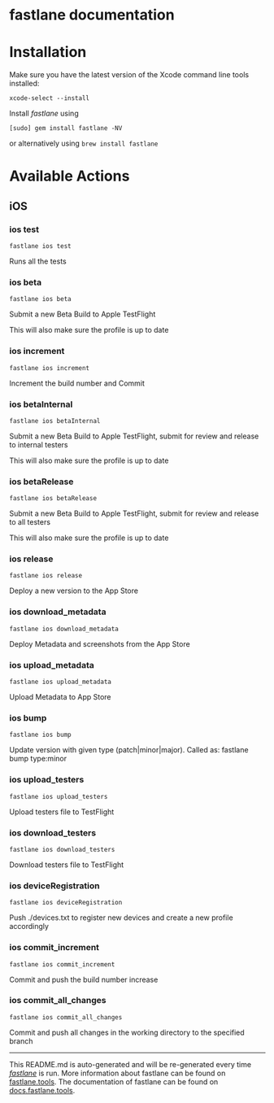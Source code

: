 fastlane documentation
================
# Installation

Make sure you have the latest version of the Xcode command line tools installed:

```
xcode-select --install
```

Install _fastlane_ using
```
[sudo] gem install fastlane -NV
```
or alternatively using `brew install fastlane`

# Available Actions
## iOS
### ios test
```
fastlane ios test
```
Runs all the tests
### ios beta
```
fastlane ios beta
```
Submit a new Beta Build to Apple TestFlight

This will also make sure the profile is up to date
### ios increment
```
fastlane ios increment
```
Increment the build number and Commit
### ios betaInternal
```
fastlane ios betaInternal
```
Submit a new Beta Build to Apple TestFlight, submit for review and release to internal testers

This will also make sure the profile is up to date
### ios betaRelease
```
fastlane ios betaRelease
```
Submit a new Beta Build to Apple TestFlight, submit for review and release to all testers

This will also make sure the profile is up to date
### ios release
```
fastlane ios release
```
Deploy a new version to the App Store
### ios download_metadata
```
fastlane ios download_metadata
```
Deploy Metadata and screenshots from the App Store
### ios upload_metadata
```
fastlane ios upload_metadata
```
Upload Metadata to App Store
### ios bump
```
fastlane ios bump
```
Update version with given type (patch|minor|major). Called as: fastlane bump type:minor
### ios upload_testers
```
fastlane ios upload_testers
```
Upload testers file to TestFlight
### ios download_testers
```
fastlane ios download_testers
```
Download testers file to TestFlight
### ios deviceRegistration
```
fastlane ios deviceRegistration
```
Push ./devices.txt to register new devices and create a new profile accordingly
### ios commit_increment
```
fastlane ios commit_increment
```
Commit and push the build number increase
### ios commit_all_changes
```
fastlane ios commit_all_changes
```
Commit and push all changes in the working directory to the specified branch

----

This README.md is auto-generated and will be re-generated every time [_fastlane_](https://fastlane.tools) is run.
More information about fastlane can be found on [fastlane.tools](https://fastlane.tools).
The documentation of fastlane can be found on [docs.fastlane.tools](https://docs.fastlane.tools).
